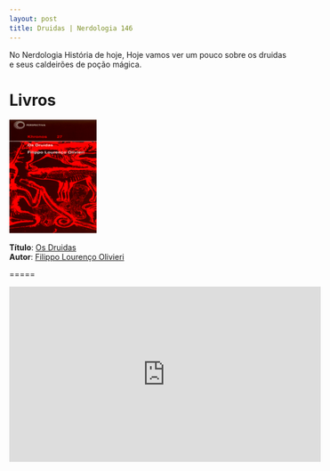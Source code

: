 ```yaml
---
layout: post
title: Druidas | Nerdologia 146
---
```


No Nerdologia História de hoje, Hoje vamos ver um pouco sobre os druidas e seus caldeirões de poção mágica.

Livros
=====

![Os Druidas](../images/druidas.png)

**Título**: [Os Druidas](http://www.editoraperspectiva.com.br/index.php?apg=cat&npr=1049)<br>
**Autor**: [Filippo Lourenço Olivieri](http://www.escavador.com/sobre/3726229/filippo-lourenco-olivieri)

=====

<iframe width="560" height="315" src="https://www.youtube.com/embed/Acbg9XP-dRw" frameborder="0" allowfullscreen></iframe>

